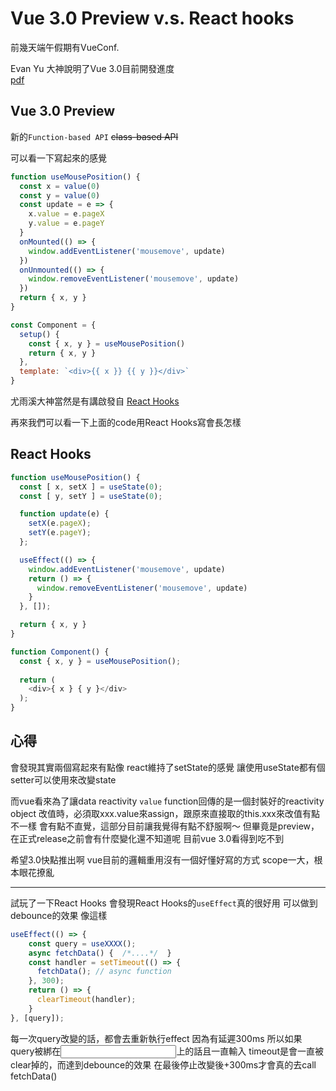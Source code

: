 # Vue 3.0 Preview v.s. React hooks

前幾天端午假期有VueConf.

Evan Yu 大神說明了Vue 3.0目前開發進度  
[pdf](https://img.w3ctech.com/VueConf2019SH_Evan.pdf)

## Vue 3.0 Preview

新的`Function-based API`
~~class-based API~~

可以看一下寫起來的感覺

```js
function useMousePosition() {
  const x = value(0)
  const y = value(0)
  const update = e => {
    x.value = e.pageX
    y.value = e.pageY
  }
  onMounted(() => {
    window.addEventListener('mousemove', update)
  })
  onUnmounted(() => {
    window.removeEventListener('mousemove', update)
  })
  return { x, y }
}

const Component = {
  setup() {
    const { x, y } = useMousePosition()
    return { x, y }
  },
  template: `<div>{{ x }} {{ y }}</div>`
}
```

尤雨溪大神當然是有講啟發自 [React Hooks](https://reactjs.org/docs/hooks-intro.html)

再來我們可以看一下上面的code用React Hooks寫會長怎樣

## React Hooks

```js
function useMousePosition() {
  const [ x, setX ] = useState(0);
  const [ y, setY ] = useState(0);

  function update(e) {
    setX(e.pageX);
    setY(e.pageY);
  };

  useEffect(() => {
    window.addEventListener('mousemove', update)
    return () => {
      window.removeEventListener('mousemove', update)
    }
  }, []);

  return { x, y }
}

function Component() {
  const { x, y } = useMousePosition();
  
  return (
    <div>{ x } { y }</div>
  );
}
```
## 心得
會發現其實兩個寫起來有點像
react維持了setState的感覺
讓使用useState都有個setter可以使用來改變state

而vue看來為了讓data reactivity
`value` function回傳的是一個封裝好的reactivity object
改值時，必須取xxx.value來assign，跟原來直接取的this.xxx來改值有點不一樣
會有點不直覺，這部分目前讓我覺得有點不舒服啊～
但畢竟是preview，在正式release之前會有什麼變化還不知道呢
目前vue 3.0看得到吃不到

希望3.0快點推出啊
vue目前的邏輯重用沒有一個好懂好寫的方式
scope一大，根本眼花撩亂

------
試玩了一下React Hooks
會發現React Hooks的`useEffect`真的很好用
可以做到debounce的效果
像這樣
```js
useEffect(() => {
    const query = useXXXX();
    async fetchData() {  /*....*/  }
    const handler = setTimeout(() => {
      fetchData(); // async function
    }, 300);
    return () => {
      clearTimeout(handler);
    }
}, [query]);
```
每一次query改變的話，都會去重新執行effect
因為有延遲300ms
所以如果query被綁在<input>上的話且一直輸入
timeout是會一直被clear掉的，而達到debounce的效果
在最後停止改變後+300ms才會真的去call fetchData()